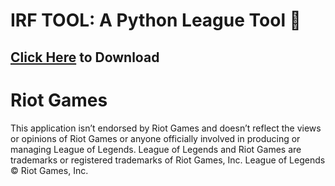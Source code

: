 # IRF TOOL: A Python League Tool 🐍
## [Click Here](https://cdn.flowd1337.repl.co/download/irftool_beta.zip) to Download

# Riot Games
This application isn’t endorsed by Riot Games and doesn’t reflect the views or opinions of Riot Games or anyone officially involved in producing or managing League of Legends. League of Legends and Riot Games are trademarks or registered trademarks of Riot Games, Inc. League of Legends © Riot Games, Inc.
